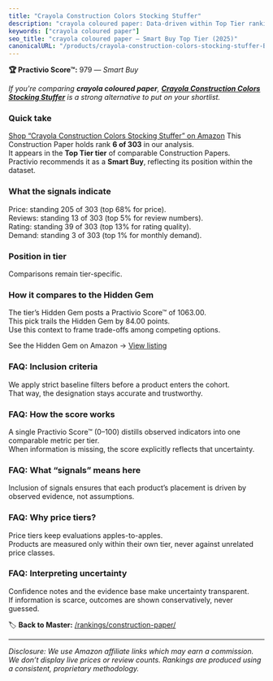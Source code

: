 ```yaml
---
title: "Crayola Construction Colors Stocking Stuffer"
description: "crayola coloured paper: Data-driven within Top Tier ranking using the Practivio Score™. Positioned by quality, value, demand, findability, momentum."
keywords: ["crayola coloured paper"]
seo_title: "crayola coloured paper — Smart Buy Top Tier (2025)"
canonicalURL: "/products/crayola-construction-colors-stocking-stuffer-B00MJ8JSFE/"
---
```


**🏆 Practivio Score™:** 979 — _Smart Buy_


*If you're comparing **crayola coloured paper**, **[Crayola Construction Colors Stocking Stuffer](https://www.amazon.com/dp/B00MJ8JSFE?tag=practivio-20)** is a strong alternative to put on your shortlist.*
### Quick take
[Shop “Crayola Construction Colors Stocking Stuffer” on Amazon](https://www.amazon.com/dp/B00MJ8JSFE?tag=practivio-20)
This Construction Paper holds rank **6 of 303** in our analysis.  
It appears in the **Top Tier tier** of comparable Construction Papers.  
Practivio recommends it as a **Smart Buy**, reflecting its position within the dataset.

### What the signals indicate
Price: standing 205 of 303 (top 68% for price).  
Reviews: standing 13 of 303 (top 5% for review numbers).  
Rating: standing 39 of 303 (top 13% for rating quality).  
Demand: standing 3 of 303 (top 1% for monthly demand).

### Position in tier
Comparisons remain tier-specific.

### How it compares to the Hidden Gem
The tier’s Hidden Gem posts a Practivio Score™ of 1063.00.  
This pick trails the Hidden Gem by 84.00 points.  
Use this context to frame trade-offs among competing options.  

See the Hidden Gem on Amazon → [View listing](https://www.amazon.com/dp/B07K8WHH5J?tag=practivio-20)

### FAQ: Inclusion criteria
We apply strict baseline filters before a product enters the cohort.  
That way, the designation stays accurate and trustworthy.

### FAQ: How the score works
A single Practivio Score™ (0–100) distills observed indicators into one comparable metric per tier.  
When information is missing, the score explicitly reflects that uncertainty.

### FAQ: What “signals” means here
Inclusion of signals ensures that each product’s placement is driven by observed evidence, not assumptions.

### FAQ: Why price tiers?
Price tiers keep evaluations apples-to-apples.  
Products are measured only within their own tier, never against unrelated price classes.

### FAQ: Interpreting uncertainty
Confidence notes and the evidence base make uncertainty transparent.  
If information is scarce, outcomes are shown conservatively, never guessed.


🏷️ **Back to Master:** [/rankings/construction-paper/](/rankings/construction-paper/)

---
_Disclosure: We use Amazon affiliate links which may earn a commission. We don’t display live prices or review counts. Rankings are produced using a consistent, proprietary methodology._
